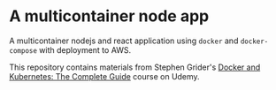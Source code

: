 # A multicontainer node app

A multicontainer nodejs and react application using `docker` and `docker-compose` with deployment to AWS.

This repository contains materials from Stephen Grider's [Docker and Kubernetes: The Complete Guide](https://www.udemy.com/course/docker-and-kubernetes-the-complete-guide/) course on Udemy.
